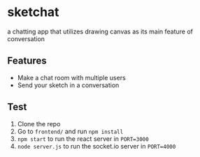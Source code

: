 # sketchat
a chatting app that utilizes drawing canvas as its main feature of conversation

## Features

- Make a chat room with multiple users
- Send your sketch in a conversation

## Test

1. Clone the repo
2. Go to `frontend/` and run `npm install`
3. `npm start` to run the react server in `PORT=3000`
4. `node server.js` to run the socket.io server in `PORT=4000`